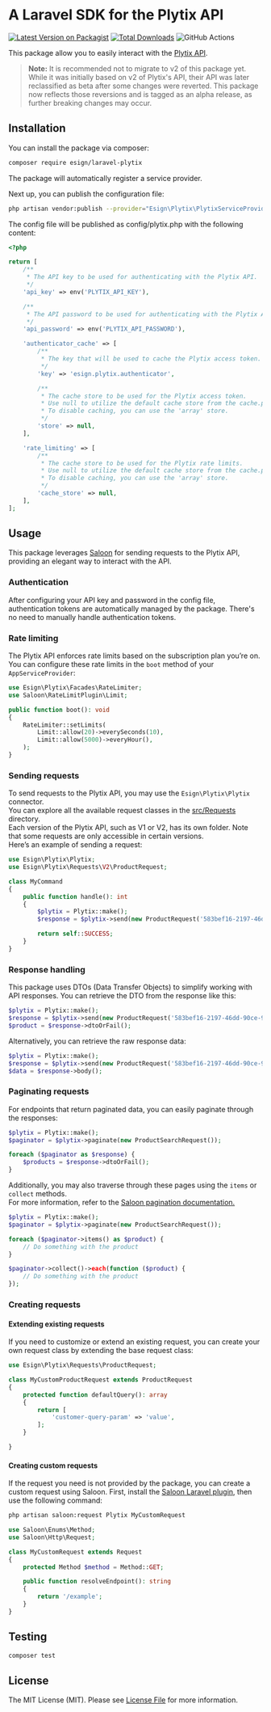 # A Laravel SDK for the Plytix API

[![Latest Version on Packagist](https://img.shields.io/packagist/v/esign/laravel-plytix.svg?style=flat-square)](https://packagist.org/packages/esign/laravel-plytix)
[![Total Downloads](https://img.shields.io/packagist/dt/esign/laravel-plytix.svg?style=flat-square)](https://packagist.org/packages/esign/laravel-plytix)
![GitHub Actions](https://github.com/esign/laravel-plytix/actions/workflows/main.yml/badge.svg)

This package allow you to easily interact with the [Plytix API](https://apidocs.plytix.com).

> **Note:** It is recommended not to migrate to v2 of this package yet. While it was initially based on v2 of Plytix's API, their API was later reclassified as beta after some changes were reverted. This package now reflects those reversions and is tagged as an alpha release, as further breaking changes may occur.


## Installation

You can install the package via composer:

```bash
composer require esign/laravel-plytix
```

The package will automatically register a service provider.

Next up, you can publish the configuration file:
```bash
php artisan vendor:publish --provider="Esign\Plytix\PlytixServiceProvider" --tag="config"
```

The config file will be published as config/plytix.php with the following content:
```php
<?php

return [
    /**
     * The API key to be used for authenticating with the Plytix API.
     */
    'api_key' => env('PLYTIX_API_KEY'),

    /**
     * The API password to be used for authenticating with the Plytix API.
     */
    'api_password' => env('PLYTIX_API_PASSWORD'),

    'authenticator_cache' => [
        /**
         * The key that will be used to cache the Plytix access token.
         */
        'key' => 'esign.plytix.authenticator',

        /**
         * The cache store to be used for the Plytix access token.
         * Use null to utilize the default cache store from the cache.php config file.
         * To disable caching, you can use the 'array' store.
         */
        'store' => null,
    ],

    'rate_limiting' => [
        /**
         * The cache store to be used for the Plytix rate limits.
         * Use null to utilize the default cache store from the cache.php config file.
         * To disable caching, you can use the 'array' store.
         */
        'cache_store' => null,
    ],
];

```

## Usage
This package leverages [Saloon](https://docs.saloon.dev/) for sending requests to the Plytix API, providing an elegant way to interact with the API.

### Authentication
After configuring your API key and password in the config file, authentication tokens are automatically managed by the package. There's no need to manually handle authentication tokens.

### Rate limiting
The Plytix API enforces rate limits based on the subscription plan you’re on.
You can configure these rate limits in the `boot` method of your `AppServiceProvider`:
```php
use Esign\Plytix\Facades\RateLimiter;
use Saloon\RateLimitPlugin\Limit;

public function boot(): void
{
    RateLimiter::setLimits(
        Limit::allow(20)->everySeconds(10),
        Limit::allow(5000)->everyHour(),
    );
}
```

### Sending requests
To send requests to the Plytix API, you may use the `Esign\Plytix\Plytix` connector.    
You can explore all the available request classes in the [src/Requests](src/Requests) directory.    
Each version of the Plytix API, such as V1 or V2, has its own folder. Note that some requests are only accessible in certain versions.    
Here’s an example of sending a request:

```php
use Esign\Plytix\Plytix;
use Esign\Plytix\Requests\V2\ProductRequest;

class MyCommand
{
    public function handle(): int
    {
        $plytix = Plytix::make();
        $response = $plytix->send(new ProductRequest('583bef16-2197-46dd-90ce-9f4210bef5ef'));

        return self::SUCCESS;
    }
}
```

### Response handling
This package uses DTOs (Data Transfer Objects) to simplify working with API responses. You can retrieve the DTO from the response like this:
```php
$plytix = Plytix::make();
$response = $plytix->send(new ProductRequest('583bef16-2197-46dd-90ce-9f4210bef5ef'));
$product = $response->dtoOrFail();
```

Alternatively, you can retrieve the raw response data:
```php
$plytix = Plytix::make();
$response = $plytix->send(new ProductRequest('583bef16-2197-46dd-90ce-9f4210bef5ef'));
$data = $response->body();
```

### Paginating requests
For endpoints that return paginated data, you can easily paginate through the responses:
```php
$plytix = Plytix::make();
$paginator = $plytix->paginate(new ProductSearchRequest());

foreach ($paginator as $response) {
    $products = $response->dtoOrFail();
}
```

Additionally, you may also traverse through these pages using the `items` or `collect` methods.    
For more information, refer to the [Saloon pagination documentation.](https://docs.saloon.dev/installable-plugins/pagination#using-the-paginator)
```php
$plytix = Plytix::make();
$paginator = $plytix->paginate(new ProductSearchRequest());

foreach ($paginator->items() as $product) {
    // Do something with the product
}

$paginator->collect()->each(function ($product) {
    // Do something with the product
});
```

### Creating requests
#### Extending existing requests
If you need to customize or extend an existing request, you can create your own request class by extending the base request class:
```php
use Esign\Plytix\Requests\ProductRequest;

class MyCustomProductRequest extends ProductRequest
{
    protected function defaultQuery(): array
    {
        return [
            'customer-query-param' => 'value',
        ];
    }

}
```

#### Creating custom requests
If the request you need is not provided by the package, you can create a custom request using Saloon.
First, install the [Saloon Laravel plugin](https://docs.saloon.dev/installable-plugins/laravel-integration), then use the following command:
```bash
php artisan saloon:request Plytix MyCustomRequest
```
```php
use Saloon\Enums\Method;
use Saloon\Http\Request;

class MyCustomRequest extends Request
{
    protected Method $method = Method::GET;

    public function resolveEndpoint(): string
    {
        return '/example';
    }
}
```

## Testing

```bash
composer test
```

## License

The MIT License (MIT). Please see [License File](LICENSE.md) for more information.
